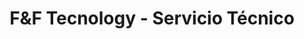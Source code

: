 ---
title: "F&F Tecnology - Servicio Técnico"
url: /puente-alto/fyf-tecnology-servicio-tecnico/
shop: teléfono móvil
---